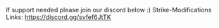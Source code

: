 If support needed please join our discord below :)
Strike-Modifications
Links: https://discord.gg/svfef6JtTK
